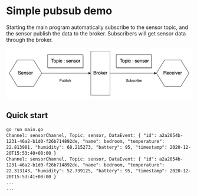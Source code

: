# Simple pubsub demo
Starting the main program automatically subscribe to the sensor topic, and the sensor publish the data to the broker. Subscribers will get sensor data through the broker.

![image](https://github.com/kenwang815/pubsub/blob/ca7ca81644bce38b181c629b6e17d77b1471309e/pubsub.jpg)

## Quick start
```
go run main.go
Channel: sensorChannel, Topic: sensor, DataEvent: { "id": a2a2054b-1231-46a2-b1d0-f26b714892de, "name": bedroom, "temperature": 22.813981, "humidity": 68.215273, "battery": 95, "timestamp": 2020-12-20T15:53:40+08:00 }
Channel: sensorChannel, Topic: sensor, DataEvent: { "id": a2a2054b-1231-46a2-b1d0-f26b714892de, "name": bedroom, "temperature": 22.313143, "humidity": 52.739125, "battery": 95, "timestamp": 2020-12-20T15:53:41+08:00 }
...
...
```